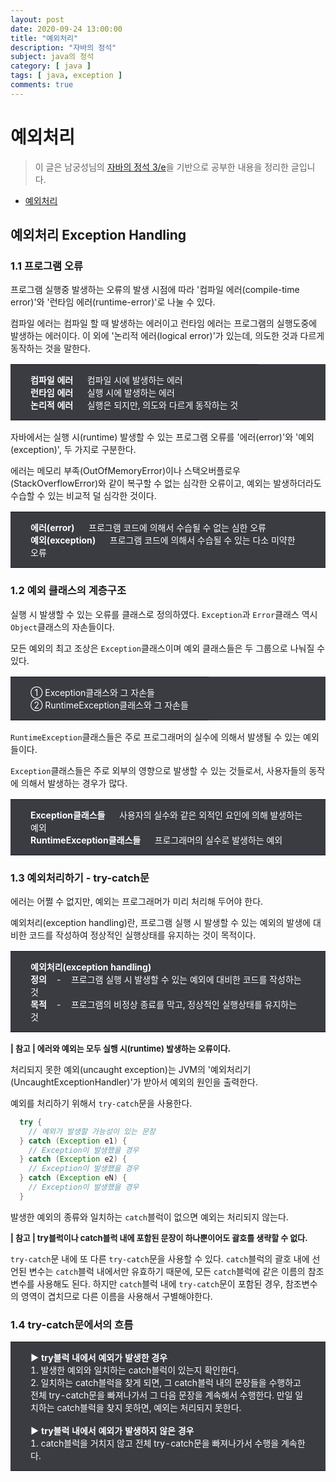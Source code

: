 ```yaml
---
layout: post
date: 2020-09-24 13:00:00
title: "예외처리"
description: "자바의 정석"
subject: java의 정석
category: [ java ]
tags: [ java, exception ]
comments: true
---
```


# 예외처리

> 이 글은 남궁성님의 [자바의 정석 3/e](http://www.kyobobook.co.kr/product/detailViewKor.laf?mallGb=KOR&ejkGb=KOR&barcode=9788994492032)을 기반으로 공부한 내용을 정리한 글입니다.

+ [예외처리](#예외처리-exception-handling)

## 예외처리 Exception Handling

### 1.1 프로그램 오류

프로그램 실행중 발생하는 오류의 발생 시점에 따라 '컴파일 에러(compile-time error)'와 '런타임 에러(runtime-error)'로 나눌 수 있다.

컴파일 에러는 컴파일 할 때 발생하는 에러이고 런타임 에러는 프로그램의 실행도중에 발생하는 에러이다. 이 외에 '논리적 에러(logical error)'가 있는데, 의도한 것과 다르게 동작하는 것을 말한다.

<table style="width:100%; background-color:#3a3c42; border:0; margin-bottom:16px;">
  <tr style="border:0">
    <td style="border:0; padding:14px; padding-left:32px; padding-right:32px; font-size:14px; color:white">
      <b>컴파일 에러</b> &nbsp;&nbsp;&nbsp;&nbsp; 컴파일 시에 발생하는 에러<br/>
      <b>런타임 에러</b> &nbsp;&nbsp;&nbsp;&nbsp; 실행 시에 발생하는 에러<br/>
      <b>논리적 에러</b> &nbsp;&nbsp;&nbsp;&nbsp; 실행은 되지만, 의도와 다르게 동작하는 것
    </td>
  </tr>   
</table>

자바에서는 실행 시(runtime) 발생할 수 있는 프로그램 오류를 '에러(error)'와 '예외(exception)', 두 가지로 구분한다.

에러는 메모리 부족(OutOfMemoryError)이나 스택오버플로우(StackOverflowError)와 같이 복구할 수 없는 심각한 오류이고, 예외는 발생하더라도 수습할 수 있는 비교적 덜 심각한 것이다.

<table style="width:100%; background-color:#3a3c42; border:0; margin-bottom:16px;">
  <tr style="border:0">
    <td style="border:0; padding:14px; padding-left:32px; padding-right:32px; font-size:14px; color:white">
      <b>에러(error)</b> &nbsp;&nbsp;&nbsp;&nbsp; 프로그램 코드에 의해서 수습될 수 없는 심한 오류<br/>
      <b>예외(exception)</b> &nbsp;&nbsp;&nbsp;&nbsp; 프로그램 코드에 의해서 수습될 수 있는 다소 미약한 오류
    </td>
  </tr>   
</table>

### 1.2 예외 클래스의 계층구조

실행 시 발생할 수 있는 오류를 클래스로 정의하였다. `Exception`과 `Error`클래스 역시 `Object`클래스의 자손들이다.

모든 예외의 최고 조상은 `Exception`클래스이며 예외 클래스들은 두 그룹으로 나눠질 수 있다.

<table style="width:100%; background-color:#3a3c42; border:0; margin-bottom:16px;">
  <tr style="border:0">
    <td style="border:0; padding:14px; padding-left:32px; padding-right:32px; font-size:14px; color:white">
      &#10112; Exception클래스와 그 자손들<br/>
      &#10113; RuntimeException클래스와 그 자손들
    </td>
  </tr>   
</table>

`RuntimeException`클래스들은 주로 프로그래머의 실수에 의해서 발생될 수 있는 예외들이다.

`Exception`클래스들은 주로 외부의 영향으로 발생할 수 있는 것들로서, 사용자들의 동작에 의해서 발생하는 경우가 많다.

<table style="width:100%; background-color:#3a3c42; border:0; margin-bottom:16px;">
  <tr style="border:0">
    <td style="border:0; padding:14px; padding-left:32px; padding-right:32px; font-size:14px; color:white">
      <b>Exception클래스들</b> &nbsp;&nbsp;&nbsp;&nbsp; 사용자의 실수와 같은 외적인 요인에 의해 발생하는 예외<br/>
      <b>RuntimeException클래스들</b> &nbsp;&nbsp;&nbsp;&nbsp; 프로그래머의 실수로 발생하는 예외
    </td>
  </tr>   
</table>

### 1.3 예외처리하기 - try-catch문

에러는 어쩔 수 없지만, 예외는 프로그래머가 미리 처리해 두어야 한다.

예외처리(exception handling)란, 프로그램 실행 시 발생할 수 있는 예외의 발생에 대비한 코드를 작성하여 정상적인 실행상태를 유지하는 것이 목적이다.

<table style="width:100%; background-color:#3a3c42; border:0; margin-bottom:16px;">
  <tr style="border:0">
    <td style="border:0; padding:14px; padding-left:32px; padding-right:32px; font-size:14px; color:white">
      <b>예외처리(exception handling)</b><br/>
      <b>정의</b> &nbsp;&nbsp; - &nbsp;&nbsp; 프로그램 실행 시 발생할 수 있는 예외에 대비한 코드를 작성하는 것<br/>
      <b>목적</b> &nbsp;&nbsp; - &nbsp;&nbsp; 프로그램의 비정상 종료를 막고, 정상적인 실행상태를 유지하는 것
    </td>
  </tr>   
</table>

<span style="font-size:13px;">
<b>| 참고 | 에러와 예외는 모두 실행 시(runtime) 발생하는 오류이다.</b><br/>
</span>  

처리되지 못한 예외(uncaught exception)는 JVM의 '예외처리기(UncaughtExceptionHandler)'가 받아서 예외의 원인을 출력한다.

예외를 처리하기 위해서 `try-catch`문을 사용한다.

```java
  try {
    // 예외가 발생할 가능성이 있는 문장
  } catch (Exception e1) {
    // Exception이 발생했을 경우
  } catch (Exception e2) {
    // Exception이 발생했을 경우
  } catch (Exception eN) {
    // Exception이 발생했을 경우
  }
```

발생한 예외의 종류와 일치하는 `catch`블럭이 없으면 예외는 처리되지 않는다.

<span style="font-size:13px;">
<b>| 참고 | try블럭이나 catch블럭 내에 포함된 문장이 하나뿐이어도 괄호를 생략할 수 없다.</b><br/>
</span>  

`try-catch`문 내에 또 다른 `try-catch`문을 사용할 수 있다. `catch`블럭의 괄호 내에 선언된 변수는 `catch`블럭 내에서만 유효하기 때문에, 모든 `catch`블럭에 같은 이름의 참조변수를 사용해도 된다. 하지만 `catch`블럭 내에 `try-catch`문이 포함된 경우, 참조변수의 영역이 겹치므로 다른 이름을 사용해서 구별해야한다.

### 1.4 try-catch문에서의 흐름

<table style="width:100%; background-color:#3a3c42; border:0; margin-bottom:16px;">
  <tr style="border:0">
    <td style="border:0; padding:14px; padding-left:32px; padding-right:32px; font-size:14px; color:white">
      <b>&#9654; try블럭 내에서 예외가 발생한 경우</b><br/>
      1. 발생한 예외와 일치하는 catch블럭이 있는지 확인한다.<br/>
      2. 일치하는 catch블럭을 찾게 되면, 그 catch블럭 내의 문장들을 수행하고 전체 try-catch문을 빠져나가서 그 다음 문장을 계속해서 수행한다. 만일 일치하는 catch블럭을 찾지 못하면, 예외는 처리되지 못한다.<br/><br/>
      <b>&#9654; try블럭 내에서 예외가 발생하지 않은 경우</b><br/>
      1. catch블럭을 거치지 않고 전체 try-catch문을 빠져나가서 수행을 계속한다.
    </td>
  </tr>   
</table>
